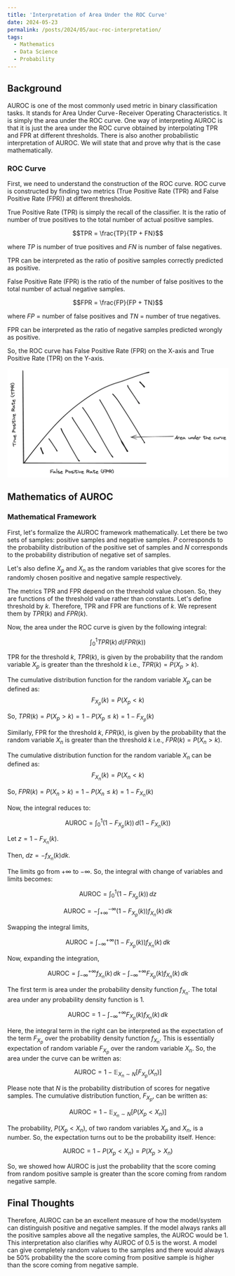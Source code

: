 ```yaml
---
title: 'Interpretation of Area Under the ROC Curve'
date: 2024-05-23
permalink: /posts/2024/05/auc-roc-interpretation/
tags:
  - Mathematics
  - Data Science
  - Probability
---
```

## Background
AUROC is one of the most commonly used metric in binary classification tasks. It stands for Area Under Curve - Receiver Operating Characteristics. It is simply the area under the ROC curve. One way of interpreting AUROC is that it is just the area under the ROC curve obtained by interpolating TPR and FPR at different thresholds. There is also another probabilistic interpretation of AUROC. We will state that and prove why that is the case mathematically.

### ROC Curve
First, we need to understand the construction of the ROC curve. ROC curve is constructed by finding two metrics (True Positive Rate (TPR) and False Positive Rate (FPR)) at different thresholds.

True Positive Rate (TPR) is simply the recall of the classifier. It is the ratio of number of true positives to the total number of actual positive samples.

$$TPR = \frac{TP}{TP + FN}$$

where $TP$ is number of true positives and $FN$ is number of false negatives.

TPR can be interpreted as the ratio of positive samples correctly predicted as positive.

False Positive Rate (FPR) is the ratio of the number of false positives to the total number of actual negative samples.

$$FPR = \frac{FP}{FP + TN}$$

where $FP$ = number of false positives and $TN$ = number of true negatives.

FPR can be interpreted as the ratio of negative samples predicted wrongly as positive.

So, the ROC curve has False Positive Rate (FPR) on the X-axis and True Positive Rate (TPR) on the Y-axis.

![](/images/blogs/roc_curve.png)

## Mathematics of AUROC
### Mathematical Framework
First, let's formalize the AUROC framework mathematically. Let there be two sets of samples: positive samples and negative samples. $P$ corresponds to the probability distribution of the positive set of samples and $N$ corresponds to the probability distribution of negative set of samples.

Let's also define $X_p$ and $X_n$ as the random variables that give scores for the randomly chosen positive and negative sample respectively.

The metrics TPR and FPR depend on the threshold value chosen. So, they are functions of the threshold value rather than constants. Let's define threshold by $k$. Therefore, TPR and FPR are functions of $k$. We represent them by $TPR(k)$ and $FPR(k)$.

Now, the area under the ROC curve is given by the following integral:

$$\int_{0}^{1} TPR(k) \, d(FPR(k))$$

TPR for the threshold $k$, $TPR(k)$, is given by the probability that the random variable $X_p$ is greater than the threshold $k$ i.e., $TPR(k) = P(X_p > k)$.

The cumulative distribution function for the random variable $X_p$ can be defined as:
$$F_{X_p}(k) = P(X_p < k)$$

So, $TPR(k) = P(X_p > k) = 1 - P(X_p \leq k) = 1 - F_{X_p}(k)$

Similarly, FPR for the threshold $k$, $FPR(k)$, is given by the probability that the random variable $X_n$ is greater than the threshold $k$ i.e., $FPR(k) = P(X_n > k)$.

The cumulative distribution function for the random variable $X_n$ can be defined as:
$$F_{X_n}(k) = P(X_n < k)$$

So, $FPR(k) = P(X_n > k) = 1 - P(X_n \leq k) = 1 - F_{X_n}(k)$

Now, the integral reduces to:

$$
\text{AUROC} = \int_{0}^{1} (1 - F_{X_p}(k)) \, d(1 - F_{X_n}(k))
$$

Let $z = 1 - F_{X_n}(k)$.

Then, $dz = -f_{X_n}(k)dk$.

The limits go from $+\infty$ to $-\infty$. So, the integral with change of variables and limits becomes:

$$
\text{AUROC} = \int_{0}^{1} (1 - F_{X_p}(k)) \, dz
$$

$$
\text{AUROC} = -\int_{+\infty}^{-\infty} (1 - F_{X_p}(k)) f_{X_n}(k) \, dk
$$


Swapping the integral limits,

$$
\text{AUROC} = \int_{-\infty}^{+\infty} (1 - F_{X_p}(k)) f_{X_n}(k) \, dk
$$

Now, expanding the integration,


$$
\text{AUROC} = \int_{-\infty}^{+\infty} f_{X_n}(k) \, dk - \int_{-\infty}^{+\infty} F_{X_p}(k) f_{X_n}(k) \, dk
$$


The first term is area under the probability density function $f_{X_n}$. The total area under any probability density function is 1.

$$
\text{AUROC} = 1 - \int_{-\infty}^{+\infty} F_{X_p}(k) f_{X_n}(k) \, dk
$$

Here, the integral term in the right can be interpreted as the expectation of the term $F_{X_p}$ over the probability density function $f_{X_n}$. This is essentially expectation of random variable $F_{X_p}$ over the random variable $X_n$. So, the area under the curve can be written as:

$$\text{AUROC} = 1 - \mathbb{E}_{X_n \sim N} [F_{X_p}(X_n)]$$


Please note that $N$ is the probability distribution of scores for negative samples. The cumulative distribution function, $F_{X_p}$, can be written as:

$$\text{AUROC} = 1 - \mathbb{E}_{X_n \sim N} [P(X_p < X_n)]$$

The probability, $P(X_p < X_n)$, of two random variables $X_p$ and $X_n$, is a number. So, the expectation turns out to be the probability itself. Hence:

$$\text{AUROC} = 1 - P(X_p < X_n) = P(X_p > X_n) $$

So, we showed how AUROC is just the probability that the score coming from random positive sample is greater than the score coming from random negative sample.

## Final Thoughts
Therefore, AUROC can be an excellent measure of how the model/system can distinguish positive and negative samples. If the model always ranks all the positive samples above all the negative samples, the AUROC would be 1. This interpretation also clarifies why AUROC of 0.5 is the worst. A model can give completely random values to the samples and there would always be 50% probability the the score coming from positive sample is higher than the score coming from negative sample.